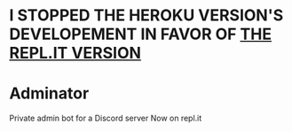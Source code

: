 # I STOPPED THE HEROKU VERSION'S DEVELOPEMENT IN FAVOR OF [THE REPL.IT VERSION](https://github.com/miao704g/new-Adminator)

# Adminator
Private admin bot for a Discord server
Now on repl.it
